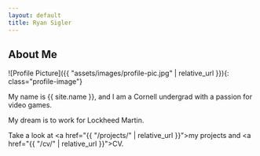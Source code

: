 ```yaml
---
layout: default
title: Ryan Sigler
---
```


## About Me


![Profile Picture]({{ "assets/images/profile-pic.jpg" | relative_url }}){: class="profile-image"}

 
My name is {{ site.name }}, and I am a Cornell undergrad with a passion for video games.

My dream is to work for Lockheed Martin.

Take a look at <a href="{{ "/projects/" | relative_url }}">my projects</a> and <a href="{{ "/cv/" | relative_url }}">CV</a>.
